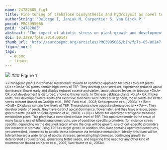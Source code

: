 ```yaml
---
name: 24782885_fig1
title: Fine tuning of trehalose biosynthesis and hydrolysis as novel tools for the generation of abiotic stress tolerant plants.
authorString: 'Delorge I, Janiak M, Carpentier S, Van Dijck P.'
pmcid: PMC3995065
pmid: '24782885'
abstract: 'The impact of abiotic stress on plant growth and development has been and still is a major research topic. An important pathway that has been linked to abiotic stress tolerance is the trehalose biosynthetic pathway. Recent findings showed that trehalose metabolism is also important for normal plant growth and development. The intermediate compound - trehalose-6-phosphate (T6P) - is now confirmed to act as a sensor for available sucrose, hereby directly influencing the type of response to the changing environmental conditions. This is possible because T6P and/or trehalose or their biosynthetic enzymes are part of complex interaction networks with other crucial hormone and sugar-induced signaling pathways, which may function at different developmental stages. Because of its effect on plant growth and development, modification of trehalose biosynthesis, either at the level of T6P synthesis, T6P hydrolysis, or trehalose hydrolysis, has been utilized to try to improve crop yield and biomass. It was shown that alteration of the amounts of either T6P and/or trehalose did result in increased stress tolerance, but also resulted in many unexpected phenotypic alterations. A main challenge is to characterize the part of the signaling pathway resulting in improved stress tolerance, without affecting the pathways resulting in the unwanted phenotypes. One such specific pathway where modification of trehalose metabolism improved stress tolerance, without any side effects, was recently obtained by overexpression of trehalase, which results in a more sensitive reaction of the stomatal guard cells and closing of the stomata under drought stress conditions. We have used the data that have been obtained from different studies to generate the optimal plant that can be constructed based on modifications of trehalose metabolism.'
doi: 10.3389/fpls.2014.00147
thumb_url: 'http://europepmc.org/articles/PMC3995065/bin/fpls-05-00147-g001.gif'
figure_no: 1
tags:
  - eupmc
  - figure
---
```

<img src='http://europepmc.org/articles/PMC3995065/bin/fpls-05-00147-g001.jpg' style='max-height: 300px'>
### Figure 1
<p style='font-size: 10px;'>**Transgenic plants in trehalose metabolism: toward an optimized approach for stress tolerant plants. (A)***OtsA* OX plants contain high levels of T6P. They develop poor seed set, experience reduced apical dominance, flower early and display reduced rosette and darker, lancet shaped leaves. In tobacco *OtsA* OX, root development is disturbed, showing thicker roots. In Chinese cabbage plants *OtsA* OX, thicker roots, well developed lateral roots and extensive root hairs were noticed. In general, these plants are better stress tolerant (based on <xref rid="B31" ref-type="bibr">Goddijn et al., 1997</xref>; <xref rid="B62" ref-type="bibr">Park et al., 2003</xref>; <xref rid="B75" ref-type="bibr">Schluepmann et al., 2003</xref>). **(B)** *OtsB* OX plants contain low levels of T6P. These plants show opposite phenotypes to **(A)**. They develop plenty of seeds, they have distinct apical dominance, flower later, and they have a larger, paler-green rosette (based on <xref rid="B75" ref-type="bibr">Schluepmann et al., 2003</xref>). **(C)** Model for optimized transgenic trehalose metabolism plant. This plant has a controlled cellular level of T6P. This optimized model is the result of many factors; use of bifunctional constructs, use of condition specific promoters (for instance stress specific, depending on the destined region where the crop will be grown), use of cell-specific promoters (for instance in stomata, using TRE1 as target gene). In addition, this plant contains optimized constructs, yet unrevealed, connected to abiotic stress tolerance via trehalose metabolism. Ideally, this plant will be tolerant toward a wide range of abiotic stresses, generating high biomass, continuing growth in deteriorated circumstances, generating fertile seeds, and requiring little need for any other kind of maintenance (based on <xref rid="B40" ref-type="bibr">Karim et al., 2007</xref>; <xref rid="B86" ref-type="bibr">Van Houtte et al., 2013a</xref>).</p>